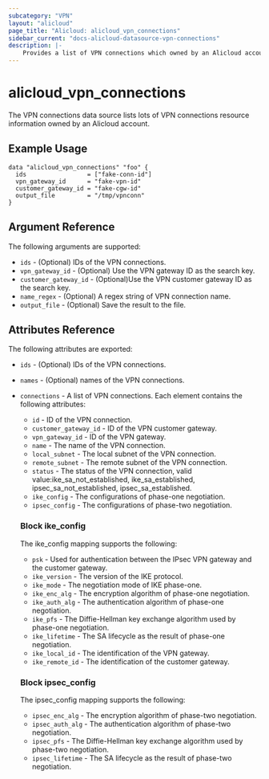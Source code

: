 ```yaml
---
subcategory: "VPN"
layout: "alicloud"
page_title: "Alicloud: alicloud_vpn_connections"
sidebar_current: "docs-alicloud-datasource-vpn-connections"
description: |-
    Provides a list of VPN connections which owned by an Alicloud account.
---
```


# alicloud\_vpn_connections

The VPN connections data source lists lots of VPN connections resource information owned by an Alicloud account.

## Example Usage

```
data "alicloud_vpn_connections" "foo" {
  ids                 = ["fake-conn-id"]
  vpn_gateway_id      = "fake-vpn-id"
  customer_gateway_id = "fake-cgw-id"
  output_file         = "/tmp/vpnconn"
}

```

## Argument Reference

The following arguments are supported:

* `ids` - (Optional) IDs of the VPN connections.
* `vpn_gateway_id` - (Optional) Use the VPN gateway ID as the search key.
* `customer_gateway_id` - (Optional)Use the VPN customer gateway ID as the search key.
* `name_regex` - (Optional) A regex string of VPN connection name.
* `output_file` - (Optional) Save the result to the file.

## Attributes Reference

The following attributes are exported:

* `ids` - (Optional) IDs of the VPN connections.
* `names` - (Optional) names of the VPN connections.
* `connections` - A list of VPN connections. Each element contains the following attributes:
  * `id` - ID of the VPN connection.
  * `customer_gateway_id` - ID of the VPN customer gateway.
  * `vpn_gateway_id` - ID of the VPN gateway.
  * `name` - The name of the VPN connection.
  * `local_subnet` - The local subnet of the VPN connection.
  * `remote_subnet` - The remote subnet of the VPN connection.
  * `status` - The status of the VPN connection, valid value:ike_sa_not_established, ike_sa_established, ipsec_sa_not_established, ipsec_sa_established.
  * `ike_config` - The configurations of phase-one negotiation.
  * `ipsec_config` - The configurations of phase-two negotiation.

  ### Block ike_config

  The ike_config mapping supports the following:

  * `psk` - Used for authentication between the IPsec VPN gateway and the customer gateway.
  * `ike_version` - The version of the IKE protocol. 
  * `ike_mode` - The negotiation mode of IKE phase-one. 
  * `ike_enc_alg` - The encryption algorithm of phase-one negotiation. 
  * `ike_auth_alg` - The authentication algorithm of phase-one negotiation. 
  * `ike_pfs` - The Diffie-Hellman key exchange algorithm used by phase-one negotiation. 
  * `ike_lifetime` - The SA lifecycle as the result of phase-one negotiation. 
  * `ike_local_id` - The identification of the VPN gateway.
  * `ike_remote_id` - The identification of the customer gateway.

  ### Block ipsec_config

  The ipsec_config mapping supports the following:

  * `ipsec_enc_alg` - The encryption algorithm of phase-two negotiation. 
  * `ipsec_auth_alg` - The authentication algorithm of phase-two negotiation. 
  * `ipsec_pfs` - The Diffie-Hellman key exchange algorithm used by phase-two negotiation. 
  * `ipsec_lifetime` - The SA lifecycle as the result of phase-two negotiation. 
